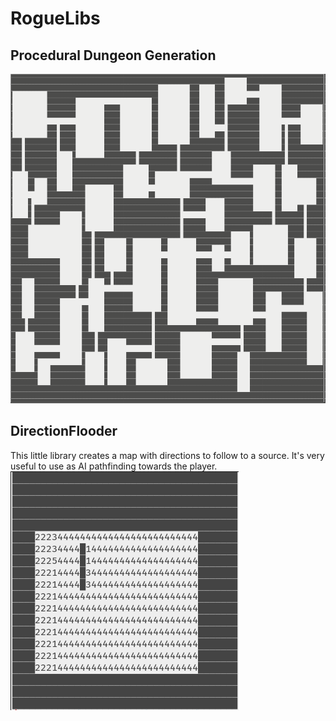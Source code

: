 # RogueLibs

## Procedural Dungeon Generation
![Example output of procedural dungeon generator](img/proceduralDunGen.png "Procedural Dungeon Generation")
## DirectionFlooder
This little library creates a map with directions to follow to a source.
It's very useful to use as AI pathfinding towards the player.
![Output of testDirectionFlooder.c](img/directionFlooder.png "Directionflooder")
